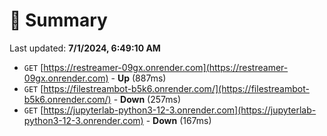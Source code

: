 # 📖 Summary
Last updated: **7/1/2024, 6:49:10 AM**

- `GET` [https://restreamer-09gx.onrender.com](https://restreamer-09gx.onrender.com) - **Up** (887ms)
- `GET` [https://filestreambot-b5k6.onrender.com/](https://filestreambot-b5k6.onrender.com/) - **Down** (257ms)
- `GET` [https://jupyterlab-python3-12-3.onrender.com](https://jupyterlab-python3-12-3.onrender.com) - **Down** (167ms)
